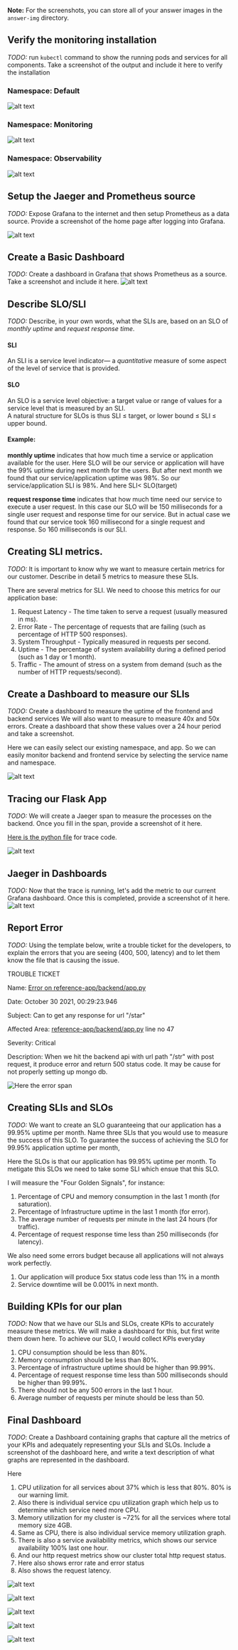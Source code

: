 **Note:** For the screenshots, you can store all of your answer images in the `answer-img` directory.

## Verify the monitoring installation
[//]: # ()
*TODO:* run `kubectl` command to show the running pods and services for all components. Take a screenshot of the output and include it here to verify the installation

### Namespace: Default
![alt text](answer-img/kubectl_get_all_pods.png)
### Namespace: Monitoring
![alt text](answer-img/kubectl_get_all_monitoring_pods.png)
### Namespace: Observability
![alt text](answer-img/kubectl_get_all_observability.png)

## Setup the Jaeger and Prometheus source
*TODO:* Expose Grafana to the internet and then setup Prometheus as a data source. Provide a screenshot of the home page after logging into Grafana.

![alt text](answer-img/grafana-home.png)
## Create a Basic Dashboard
*TODO:* Create a dashboard in Grafana that shows Prometheus as a source. Take a screenshot and include it here.
![alt text](answer-img/grafana-dashboard.png)

## Describe SLO/SLI
*TODO:* Describe, in your own words, what the SLIs are, based on an SLO of *monthly uptime* and *request response time*.

#### SLI
An SLI is a service level indicator— a *quantitative* measure of some aspect of the level of service that is provided.
#### SLO
An SLO is a service level objective: a target value or range of values for a service level that is measured by an SLI.<br>
A natural structure for SLOs is thus SLI ≤ target, or lower bound ≤ SLI ≤ upper bound.

#### Example:
**monthly uptime** indicates that how much time a service or application available for the user. 
Here SLO will be our service or application will have the 99% uptime  during next month for the users.
But after next month we found that our service/application uptime was 98%. So our service/application
SLI is 98%. And here SLI< SLO(target)

**request response time** indicates that how much time need our service to execute a user request.
In this case our SLO will be 150 milliseconds  for a single user request and response time for our service. 
But in actual case we found that our service took 160 millisecond for a single request and response. So
160 milliseconds is our SLI.


## Creating SLI metrics.
*TODO:* It is important to know why we want to measure certain metrics for our customer. Describe in detail 5 metrics to measure these SLIs. 

There are several metrics for SLI. We need to choose this metrics for our application base:

  1. Request Latency - The time taken to serve a request (usually measured in ms).
  2. Error Rate - The percentage of requests that are failing (such as percentage of HTTP 500 responses).
  3. System Throughput - Typically measured in requests per second. 
  4. Uptime - The percentage of system availability during a defined period (such as 1 day or 1 month).
  5. Traffic - The amount of stress on a system from demand (such as the number of HTTP requests/second).

## Create a Dashboard to measure our SLIs
*TODO:* Create a dashboard to measure the uptime of the frontend and backend services We will also want to measure to measure 40x and 50x errors. Create a dashboard that show these values over a 24 hour period and take a screenshot.

Here we can easily select our existing namespace, and app.
So we can easily monitor backend and frontend service by selecting the service name and namespace.

![alt text](answer-img/uptime_http_4x_5x.png)

## Tracing our Flask App
*TODO:*  We will create a Jaeger span to measure the processes on the backend. Once you fill in the span, provide a screenshot of it here.

[Here is the python file](reference-app/backend/app.py) for trace code. 

![alt text](answer-img/jaeger_tracing-backend.png)
## Jaeger in Dashboards
*TODO:* Now that the trace is running, let's add the metric to our current Grafana dashboard. Once this is completed, provide a screenshot of it here.
![alt text](answer-img/grafana-traning-backend.png)
## Report Error
*TODO:* Using the template below, write a trouble ticket for the developers, to explain the errors that you are seeing (400, 500, latency) and to let them know the file that is causing the issue.

TROUBLE TICKET

Name: [Error on reference-app/backend/app.py](reference-app/backend/app.py)

Date: October 30 2021, 00:29:23.946

Subject: Can to get any response for url "/star"

Affected Area: [reference-app/backend/app.py](reference-app/backend/app.py) line no 47

Severity: Critical

Description: When we hit the backend api with url path "/str" with post request, it produce error and return 500
status code. It may be cause for not properly setting up mongo db.

![Here the error span](answer-img/jaeger_tracing_error.png)


## Creating SLIs and SLOs
*TODO:* We want to create an SLO guaranteeing that our application has a 99.95% uptime per month. Name three SLIs that you would use to measure the success of this SLO.
To guarantee the success of achieving the SLO for 99.95% application uptime per month, 

Here the SLOs is that our application has 99.95% uptime per month.
To metigate this SLOs we need to take some SLI which ensue that this SLO.

I will measure the "Four Golden Signals", for instance:

  1. Percentage of CPU and memory consumption in the last 1 month (for saturation).
  2. Percentage of Infrastructure uptime in the last 1 month (for error).
  3. The average number of requests per minute in the last 24 hours (for traffic).
  4. Percentage of request response time less than 250 milliseconds (for latency).

We also need some errors budget because all applications will not always work perfectly.
  1. Our application will produce 5xx status code less than 1% in a month
  2. Service downtime will be 0.001% in next month.

## Building KPIs for our plan
*TODO*: Now that we have our SLIs and SLOs, create KPIs to accurately measure these metrics. We will make a dashboard for this, but first write them down here.
To achieve our SLO, I would collect KPIs everyday

  1. CPU consumption should be less than 80%.
  2. Memory consumption should be less than 80%.
  3. Percentage of infrastructure uptime should be higher than 99.99%.
  4. Percentage of request response time less than 500 milliseconds should be higher than 99.99%.
  5. There should not be any 500 errors in the last 1 hour.
  6. Average number of requests per minute should be less than 50.
## Final Dashboard
*TODO*: Create a Dashboard containing graphs that capture all the metrics of your KPIs and adequately representing your SLIs and SLOs. Include a screenshot of the dashboard here, and write a text description of what graphs are represented in the dashboard.

Here
1. CPU utilization for all services about 37% which is less that 80%. 80% is our warning limit.
2. Also there is individual service cpu utilization graph which help us to determine which service
need more CPU.
3. Memory utilization for my cluster is ~72% for all the services where total memory size 4GB.
4. Same as CPU, there is also individual service memory utilization graph. 
5. There is also a service availability metrics, which shows our service availability 100% last one hour. 
6. And our http request metrics show our cluster total http request status. 
7. Here also shows error rate and error status
8. Also shows the request latency.

![alt text](answer-img/kpis1.png)

![alt text](answer-img/kpis2.png)

![alt text](answer-img/kpis3.png)

![alt text](answer-img/kpis4.png)

![alt text](answer-img/kpis5.png)
